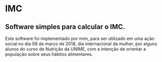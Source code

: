 # IMC

## Software simples para calcular o IMC.

Este software foi implementado por mim, para ser utilizado em uma ação social no dia 08 de março de 2018, dia internacional da mulher, por alguns alunos do curso de Nutrição da UNIME, com a intenção de orientar a população sobre seus hábitos alimentares.
